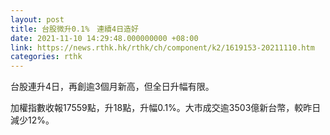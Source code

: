 ```yaml
---
layout: post
title: 台股微升0.1%　連續4日造好
date: 2021-11-10 14:29:48.000000000 +08:00
link: https://news.rthk.hk/rthk/ch/component/k2/1619153-20211110.htm
categories: rthk
---
```


台股連升4日，再創逾3個月新高，但全日升幅有限。

加權指數收報17559點，升18點，升幅0.1%。大市成交逾3503億新台幣，較昨日減少12%。
